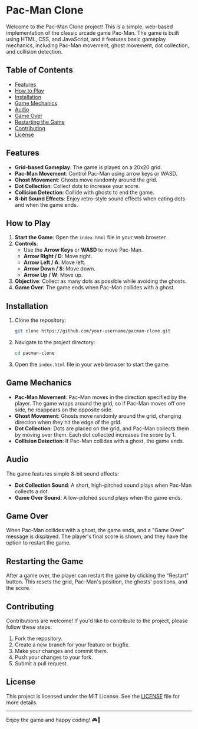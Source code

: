 # Pac-Man Clone

Welcome to the Pac-Man Clone project! This is a simple, web-based implementation of the classic arcade game Pac-Man. The game is built using HTML, CSS, and JavaScript, and it features basic gameplay mechanics, including Pac-Man movement, ghost movement, dot collection, and collision detection.

## Table of Contents

- [Features](#features)
- [How to Play](#how-to-play)
- [Installation](#installation)
- [Game Mechanics](#game-mechanics)
- [Audio](#audio)
- [Game Over](#game-over)
- [Restarting the Game](#restarting-the-game)
- [Contributing](#contributing)
- [License](#license)

## Features

- **Grid-based Gameplay**: The game is played on a 20x20 grid.
- **Pac-Man Movement**: Control Pac-Man using arrow keys or WASD.
- **Ghost Movement**: Ghosts move randomly around the grid.
- **Dot Collection**: Collect dots to increase your score.
- **Collision Detection**: Collide with ghosts to end the game.
- **8-bit Sound Effects**: Enjoy retro-style sound effects when eating dots and when the game ends.

## How to Play

1. **Start the Game**: Open the `index.html` file in your web browser.
2. **Controls**:
   - Use the **Arrow Keys** or **WASD** to move Pac-Man.
   - **Arrow Right / D**: Move right.
   - **Arrow Left / A**: Move left.
   - **Arrow Down / S**: Move down.
   - **Arrow Up / W**: Move up.
3. **Objective**: Collect as many dots as possible while avoiding the ghosts.
4. **Game Over**: The game ends when Pac-Man collides with a ghost.

## Installation

1. Clone the repository:
   ```bash
   git clone https://github.com/your-username/pacman-clone.git
   ```
2. Navigate to the project directory:
   ```bash
   cd pacman-clone
   ```
3. Open the `index.html` file in your web browser to start the game.

## Game Mechanics

- **Pac-Man Movement**: Pac-Man moves in the direction specified by the player. The game wraps around the grid, so if Pac-Man moves off one side, he reappears on the opposite side.
- **Ghost Movement**: Ghosts move randomly around the grid, changing direction when they hit the edge of the grid.
- **Dot Collection**: Dots are placed on the grid, and Pac-Man collects them by moving over them. Each dot collected increases the score by 1.
- **Collision Detection**: If Pac-Man collides with a ghost, the game ends.

## Audio

The game features simple 8-bit sound effects:

- **Dot Collection Sound**: A short, high-pitched sound plays when Pac-Man collects a dot.
- **Game Over Sound**: A low-pitched sound plays when the game ends.

## Game Over

When Pac-Man collides with a ghost, the game ends, and a "Game Over" message is displayed. The player's final score is shown, and they have the option to restart the game.

## Restarting the Game

After a game over, the player can restart the game by clicking the "Restart" button. This resets the grid, Pac-Man's position, the ghosts' positions, and the score.

## Contributing

Contributions are welcome! If you'd like to contribute to the project, please follow these steps:

1. Fork the repository.
2. Create a new branch for your feature or bugfix.
3. Make your changes and commit them.
4. Push your changes to your fork.
5. Submit a pull request.

## License

This project is licensed under the MIT License. See the [LICENSE](LICENSE) file for more details.

---

Enjoy the game and happy coding! 🎮👾
